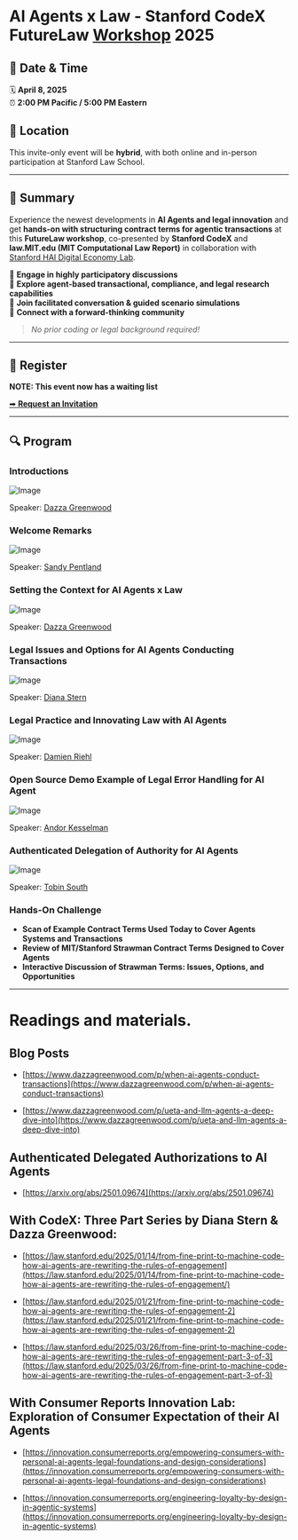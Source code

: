 # AI Agents x Law - Stanford CodeX FutureLaw [Workshop](https://computationallaw.org) 2025

## 📅 Date & Time
🗓 **April 8, 2025**  
⏰ **2:00 PM Pacific / 5:00 PM Eastern**  

## 📍 Location
This invite-only event will be **hybrid**, with both online and in-person participation at Stanford Law School.

---

## 🚀 Summary
Experience the newest developments in **AI Agents and legal innovation** and get **hands-on with structuring contract terms for agentic transactions** at this **FutureLaw workshop**, co-presented by **Stanford CodeX** and **law.MIT.edu (MIT Computational Law Report)** in collaboration with [Stanford HAI Digital Economy Lab](https://digitaleconomy.stanford.edu/).

🔹 **Engage in highly participatory discussions**  
🔹 **Explore agent-based transactional, compliance, and legal research capabilities**  
🔹 **Join facilitated conversation & guided scenario simulations**  
🔹 **Connect with a forward-thinking community**  

> *No prior coding or legal background required!*

---

## 📝 Register

**NOTE: This event now has a waiting list**

[➡ **Request an Invitation**](https://forms.gle/bew2BymfMSf6S8zj6)


---

## 🔍 Program

### Introductions

![Image](https://github.com/user-attachments/assets/abb7b15c-a99d-4b77-b675-93341c3ace66)

Speaker: [Dazza Greenwood](https://www.linkedin.com/in/dazzagreenwood/)

### Welcome Remarks

![Image](https://github.com/user-attachments/assets/cef08e39-2330-4406-9ebe-c5942c67f646)

Speaker: [Sandy Pentland](https://www.linkedin.com/in/alexsandypentland/)  

### Setting the Context for AI Agents x Law

![Image](https://github.com/user-attachments/assets/41f662a0-fba5-447a-9da9-6e81357b3430)

Speaker: [Dazza Greenwood](https://www.linkedin.com/in/dazzagreenwood/)

### Legal Issues and Options for AI Agents Conducting Transactions

![Image](https://github.com/user-attachments/assets/3a8f9145-b013-41ad-9b6e-0893ca10a035)

Speaker: [Diana Stern](https://www.linkedin.com/in/dianajstern/)


### Legal Practice and Innovating Law with AI Agents

![Image](https://github.com/user-attachments/assets/b7d8da70-9139-46d4-b599-7086fbfa7320)

Speaker: [Damien Riehl](https://www.linkedin.com/in/damienriehl/)


### Open Source Demo Example of Legal Error Handling for AI Agent

![Image](https://github.com/user-attachments/assets/6292cf67-617d-471d-8e88-26a6d0aa0d94)

Speaker: [Andor Kesselman](https://www.linkedin.com/in/andorsk/)

### Authenticated Delegation of Authority for AI Agents

![Image](https://github.com/user-attachments/assets/b6abedb0-58fe-46c5-8d6e-5896889a093a)

Speaker: [Tobin South](https://www.linkedin.com/in/tobinsouth/)


### Hands-On Challenge
- **Scan of Example Contract Terms Used Today to Cover Agents Systems and Transactions**
- **Review of MIT/Stanford Strawman Contract Terms Designed to Cover Agents**
- **Interactive Discussion of Strawman Terms: Issues, Options, and Opportunities**

----------

# Readings and materials.

## Blog Posts

* [https://www.dazzagreenwood.com/p/when-ai-agents-conduct-transactions](https://www.dazzagreenwood.com/p/when-ai-agents-conduct-transactions)

* [https://www.dazzagreenwood.com/p/ueta-and-llm-agents-a-deep-dive-into](https://www.dazzagreenwood.com/p/ueta-and-llm-agents-a-deep-dive-into)

## Authenticated Delegated Authorizations to AI Agents

* [https://arxiv.org/abs/2501.09674](https://arxiv.org/abs/2501.09674)

## With CodeX: Three Part Series by Diana Stern & Dazza Greenwood:

* [https://law.stanford.edu/2025/01/14/from-fine-print-to-machine-code-how-ai-agents-are-rewriting-the-rules-of-engagement](https://law.stanford.edu/2025/01/14/from-fine-print-to-machine-code-how-ai-agents-are-rewriting-the-rules-of-engagement/)

* [https://law.stanford.edu/2025/01/21/from-fine-print-to-machine-code-how-ai-agents-are-rewriting-the-rules-of-engagement-2](https://law.stanford.edu/2025/01/21/from-fine-print-to-machine-code-how-ai-agents-are-rewriting-the-rules-of-engagement-2)

* [https://law.stanford.edu/2025/03/26/from-fine-print-to-machine-code-how-ai-agents-are-rewriting-the-rules-of-engagement-part-3-of-3](https://law.stanford.edu/2025/03/26/from-fine-print-to-machine-code-how-ai-agents-are-rewriting-the-rules-of-engagement-part-3-of-3)

## With Consumer Reports Innovation Lab: Exploration of Consumer Expectation of their AI Agents

* [https://innovation.consumerreports.org/empowering-consumers-with-personal-ai-agents-legal-foundations-and-design-considerations](https://innovation.consumerreports.org/empowering-consumers-with-personal-ai-agents-legal-foundations-and-design-considerations)

* [https://innovation.consumerreports.org/engineering-loyalty-by-design-in-agentic-systems](https://innovation.consumerreports.org/engineering-loyalty-by-design-in-agentic-systems)

